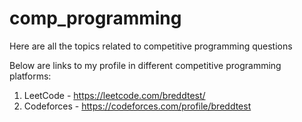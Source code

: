 # comp_programming
Here are all the topics related to competitive programming questions

Below are links to my profile in different competitive programming platforms:
1. LeetCode - https://leetcode.com/breddtest/
2. Codeforces - https://codeforces.com/profile/breddtest
